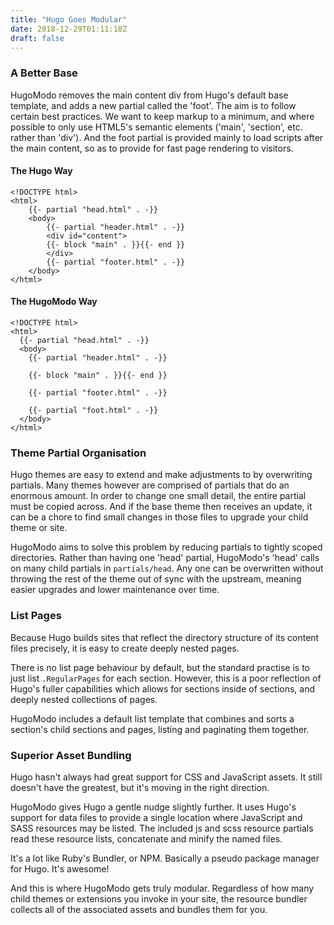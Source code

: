 ```yaml
---
title: "Hugo Goes Modular"
date: 2018-12-29T01:11:18Z
draft: false
---
```


### A Better Base

HugoModo removes the main content div from Hugo's default base template, and adds a new partial called the 'foot'. The aim is to follow certain best practices. We want to keep markup to a minimum, and where possible to only use HTML5's semantic elements ('main', 'section', etc. rather than 'div'). And the foot partial is provided mainly to load scripts after the main content, so as to provide for fast page rendering to visitors.

#### The Hugo Way

``` go-html-template
<!DOCTYPE html>
<html>
    {{- partial "head.html" . -}}
    <body>
        {{- partial "header.html" . -}}
        <div id="content">
        {{- block "main" . }}{{- end }}
        </div>
        {{- partial "footer.html" . -}}
    </body>
</html>
```

#### The HugoModo Way

``` go-html-template
<!DOCTYPE html>
<html>
  {{- partial "head.html" . -}}
  <body>
    {{- partial "header.html" . -}}

    {{- block "main" . }}{{- end }}

    {{- partial "footer.html" . -}}

    {{- partial "foot.html" . -}}
  </body>
</html>
```

### Theme Partial Organisation

Hugo themes are easy to extend and make adjustments to by overwriting partials. Many themes however are comprised of partials that do an enormous amount. In order to change one small detail, the entire partial must be copied across. And if the base theme then receives an update, it can be a chore to find small changes in those files to upgrade your child theme or site.

HugoModo aims to solve this problem by reducing partials to tightly scoped directories. Rather than having one 'head' partial, HugoModo's 'head' calls on many child partials in `partials/head`. Any one can be overwritten without throwing the rest of the theme out of sync with the upstream, meaning easier upgrades and lower maintenance over time.

### List Pages

Because Hugo builds sites that reflect the directory structure of its content files precisely, it is easy to create deeply nested pages.

There is no list page behaviour by default, but the standard practise is to just list `.RegularPages` for each section. However, this is a poor reflection of Hugo's fuller capabilities which allows for sections inside of sections, and deeply nested collections of pages.

HugoModo includes a default list template that combines and sorts a section's child sections and pages, listing and paginating them together.

### Superior Asset Bundling

Hugo hasn't always had great support for CSS and JavaScript assets. It still doesn't have the greatest, but it's moving in the right direction.

HugoModo gives Hugo a gentle nudge slightly further. It uses Hugo's support for data files to provide a single location where JavaScript and SASS resources may be listed. The included js and scss resource partials read these resource lists, concatenate and minify the named files.

It's a lot like Ruby's Bundler, or NPM. Basically a pseudo package manager for Hugo. It's awesome!

And this is where HugoModo gets truly modular. Regardless of how many child themes or extensions you invoke in your site, the resource bundler collects all of the associated assets and bundles them for you.

